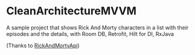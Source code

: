 # CleanArchitectureMVVM
A sample project that shows Rick And Morty characters in a list with their episodes and the details,
with Room DB, Retrofit, Hilt for DI, RxJava

(Thanks to [RickAndMortyApi](https://rickandmortyapi.com))
